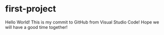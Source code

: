 # first-project
Hello World! This is my commit to GitHub from Visual Studio Code! Hope we will have a good time together!